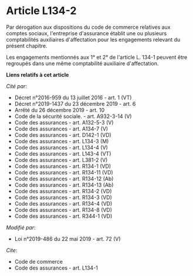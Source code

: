 # Article L134-2

Par dérogation aux dispositions du code de commerce relatives aux comptes sociaux, l'entreprise d'assurance établit une ou
plusieurs comptabilités auxiliaires d'affectation pour les engagements relevant du présent chapitre. 

Les engagements mentionnés aux 1° et 2° de l'article L. 134-1 peuvent être regroupés dans une même comptabilité auxiliaire
d'affectation.

**Liens relatifs à cet article**

_Cité par_:

  - Décret n°2016-959 du 13 juillet 2016 - art. 1 (VT)
  - Décret n°2019-1437 du 23 décembre 2019 - art. 6
  - Arrêté du 26 décembre 2019 - art. 10
  - Code de la sécurité sociale. - art. A932-3-14 (V)
  - Code des assurances - art. A132-5-3 (V)
  - Code des assurances - art. A134-7 (V)
  - Code des assurances - art. D142-1 (VD)
  - Code des assurances - art. L134-3 (M)
  - Code des assurances - art. L134-4 (V)
  - Code des assurances - art. L143-4 (VT)
  - Code des assurances - art. L381-2 (V)
  - Code des assurances - art. R134-1 (VD)
  - Code des assurances - art. R134-11 (VD)
  - Code des assurances - art. R134-12 (Ab)
  - Code des assurances - art. R134-13 (Ab)
  - Code des assurances - art. R134-2 (VD)
  - Code des assurances - art. R134-3 (VD)
  - Code des assurances - art. R134-4 (VD)
  - Code des assurances - art. R134-8 (VD)
  - Code des assurances - art. R344-1 (VD)

_Modifié par_:

  - Loi n°2019-486 du 22 mai 2019 - art. 72 (V)

_Cite_:

  - Code de commerce
  - Code des assurances - art. L134-1
